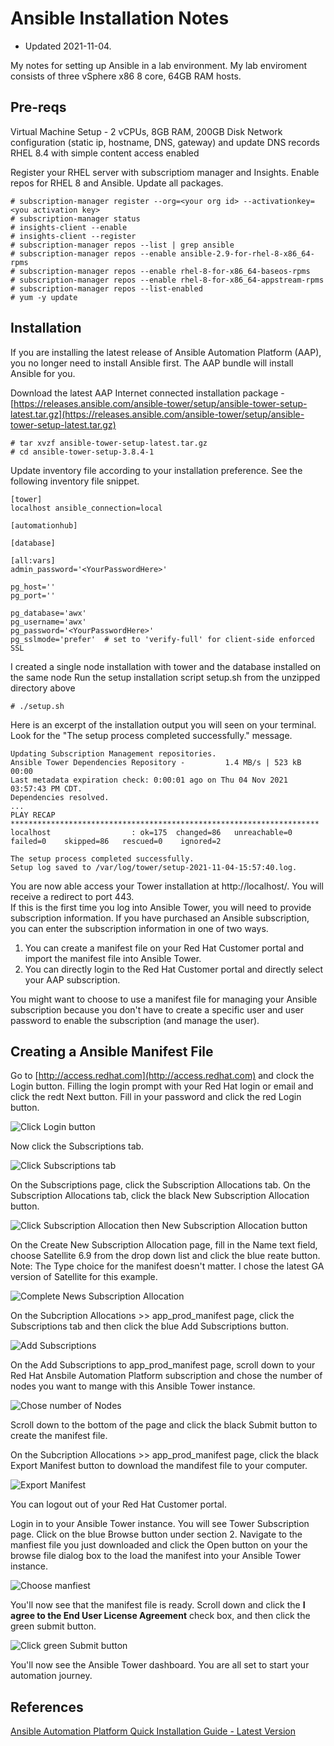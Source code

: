 # Ansible Installation Notes
- Updated 2021-11-04. 

My notes for setting up Ansible in a lab environment.  My lab enviroment consists of three vSphere x86 8 core, 64GB RAM hosts.

## Pre-reqs
Virtual Machine Setup - 2 vCPUs, 8GB RAM, 200GB Disk
Network configuration (static ip, hostname, DNS, gateway) and update DNS records
RHEL 8.4 with simple content access enabled

Register your RHEL server with subscriptiom manager and Insights.  Enable repos for RHEL 8 and Ansible.  Update all packages.
 ```
 # subscription-manager register --org=<your org id> --activationkey=<you activation key>
 # subscription-manager status
 # insights-client --enable
 # insights-client --register
 # subscription-manager repos --list | grep ansible
 # subscription-manager repos --enable ansible-2.9-for-rhel-8-x86_64-rpms
 # subscription-manager repos --enable rhel-8-for-x86_64-baseos-rpms
 # subscription-manager repos --enable rhel-8-for-x86_64-appstream-rpms
 # subscription-manager repos --list-enabled
 # yum -y update 
```

## Installation
If you are installing the latest release of Ansible Automation Platform (AAP), you no longer need to install Ansible first.  The AAP bundle will install Ansible for you. 

Download the latest AAP Internet connected installation package - [https://releases.ansible.com/ansible-tower/setup/ansible-tower-setup-latest.tar.gz](https://releases.ansible.com/ansible-tower/setup/ansible-tower-setup-latest.tar.gz)

```
# tar xvzf ansible-tower-setup-latest.tar.gz
# cd ansible-tower-setup-3.8.4-1
```
Update inventory file according to your installation preference. See the following inventory file snippet.
```
[tower]
localhost ansible_connection=local

[automationhub]

[database]

[all:vars]
admin_password='<YourPasswordHere>'

pg_host=''
pg_port=''

pg_database='awx'
pg_username='awx'
pg_password='<YourPasswordHere>'
pg_sslmode='prefer'  # set to 'verify-full' for client-side enforced SSL
```
I created a single node installation with tower and the database installed on the same node
Run the setup installation script setup.sh from the unzipped directory above

```
# ./setup.sh
```
Here is an excerpt of the installation output you will seen on your terminal.  Look for the "The setup process completed successfully." message.
```
Updating Subscription Management repositories.
Ansible Tower Dependencies Repository -         1.4 MB/s | 523 kB     00:00    
Last metadata expiration check: 0:00:01 ago on Thu 04 Nov 2021 03:57:43 PM CDT.
Dependencies resolved.
...
PLAY RECAP *********************************************************************
localhost                  : ok=175  changed=86   unreachable=0    failed=0    skipped=86   rescued=0    ignored=2   

The setup process completed successfully.
Setup log saved to /var/log/tower/setup-2021-11-04-15:57:40.log.
```
      
You are now able access your Tower installation at http://localhost/.  You will receive a redirect to port 443.  
If this is the first time you log into Ansible Tower, you will need to provide subscription information.  If you have purchased an Ansible subscription, you can enter the subscription information in one of two ways.
1. You can create a manifest file on your Red Hat Customer portal and import the manifest file into Ansible Tower.
2. You can directly login to the Red Hat Customer portal and directly select your AAP subscription.

You might want to choose to use a manifest file for managing your Ansible subscription because you don't have to create a specific user and user password to enable the subscription (and manage the user).

## Creating a Ansible Manifest File

Go to [http://access.redhat.com](http://access.redhat.com) and clock the Login button.  Filling the login prompt with your Red Hat login or email and click the redt Next button.  Fill in your password and click the red Login button.

![Click Login button](/images/aap01.png)

Now click the Subscriptions tab.

![Click Subscriptions tab](/images/aap02.png)

On the Subscriptions page, click the Subscription Allocations tab.  On the Subscription Allocations tab, click the black New Subscription Allocation button.

![Click Subscription Allocation then New Subscription Allocation button](/images/aap03.png)

On the Create New Subscription Allocation page, fill in the Name text field, choose Satellite 6.9 from the drop down list and click the blue reate button.  Note: The Type choice for the manifest doesn't matter.  I chose the latest GA version of Satellite for this example.

![Complete News Subscription Allocation](/images/aap04.png)

On the Subcription Allocations >> app_prod_manifest page, click the Subscriptions tab and then click the blue Add Subscriptions button.

![Add Subscriptions](/images/aap05.png)

On the Add Subscriptions to app_prod_manifest page, scroll down to your Red Hat Ansbile Automation Platform subscription and chose the number of nodes you want to mange with this Ansible Tower instance.

![Chose number of Nodes](/images/aap06.png)

Scroll down to the bottom of the page and click the black Submit button to create the manifest file.

On the Subcription Allocations >> app_prod_manifest page, click the black Export Manifest button to download the mandifest file to your computer.

![Export Manifest](/images/aap07.png)

You can logout out of your Red Hat Customer portal.

Login in to your Ansible Tower instance.  You will see Tower Subscription page.  Click on the blue Browse button under section 2.  Navigate to the manfiest file you just downloaded and click the Open button on your the browse file dialog box to the load the manifest into your Ansible Tower instance.

![Choose manfiest](/images/aap08.png)

You'll now see that the manifest file is ready.  Scroll down and click the **I agree to the End User License Agreement** check box, and then click the green submit button.

![Click green Submit button](/images/aap09.png)

You'll now see the Ansible Tower dashboard.  You are all set to start your automation journey.

## References
[Ansible Automation Platform Quick Installation Guide - Latest Version](https://docs.ansible.com/ansible-tower/latest/html/quickinstall/index.html)

 
